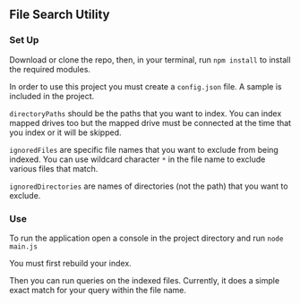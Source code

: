 ## File Search Utility

### Set Up

Download or clone the repo, then, in your terminal, run `npm install` to install the required modules.

In order to use this project you must create a `config.json` file.  A sample is included in the project.

`directoryPaths` should be the paths that you want to index. You can index mapped drives too but the mapped drive must be connected at the time that you index or it will be skipped.

`ignoredFiles` are specific file names that you want to exclude from being indexed.  You can use wildcard character `*` in the file name to exclude various files that match.

`ignoredDirectories` are names of directories (not the path) that you want to exclude.

### Use

To run the application open a console in the project directory and run `node main.js`

You must first rebuild your index.

Then you can run queries on the indexed files.  Currently, it does a simple exact match for your query within the file name.
